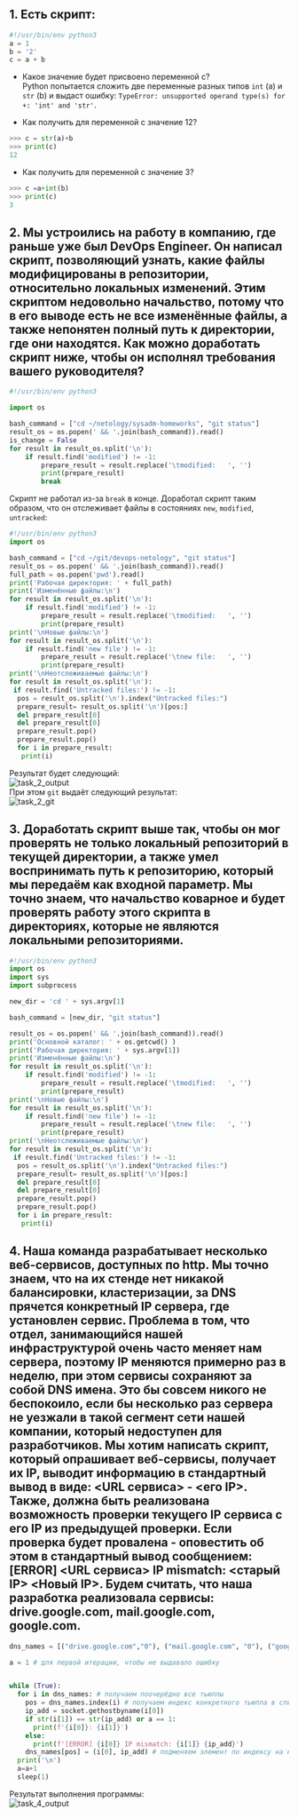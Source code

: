 ## 1. Есть скрипт:
``` python
#!/usr/bin/env python3
a = 1
b = '2'
c = a + b
```
* Какое значение будет присвоено переменной c?  
Python попытается сложить две переменные разных типов ``int`` (a) и ``str`` (b) и выдаст ошибку: ``TypeError: unsupported operand type(s) for +: 'int' and 'str'``.  

* Как получить для переменной c значение 12?  
```python
>>> c = str(a)+b
>>> print(c)
12
```

* Как получить для переменной c значение 3?
```python
>>> c =a+int(b)
>>> print(c)
3
```


## 2. Мы устроились на работу в компанию, где раньше уже был DevOps Engineer. Он написал скрипт, позволяющий узнать, какие файлы модифицированы в репозитории, относительно локальных изменений. Этим скриптом недовольно начальство, потому что в его выводе есть не все изменённые файлы, а также непонятен полный путь к директории, где они находятся. Как можно доработать скрипт ниже, чтобы он исполнял требования вашего руководителя?
```python
#!/usr/bin/env python3

import os

bash_command = ["cd ~/netology/sysadm-homeworks", "git status"]
result_os = os.popen(' && '.join(bash_command)).read()
is_change = False
for result in result_os.split('\n'):
    if result.find('modified') != -1:
        prepare_result = result.replace('\tmodified:   ', '')
        print(prepare_result)
        break
```

Скрипт не работал из-за ``break`` в конце. Доработал скрипт таким образом, что он отслеживает файлы в состояниях ``new``, ``modified``, ``untracked``:  
```python
#!/usr/bin/env python3
import os

bash_command = ["cd ~/git/devops-netology", "git status"]
result_os = os.popen(' && '.join(bash_command)).read()
full_path = os.popen('pwd').read()
print('Рабочая директория: ' + full_path)
print('Изменённые файлы:\n')
for result in result_os.split('\n'):
    if result.find('modified') != -1:
        prepare_result = result.replace('\tmodified:   ', '')
        print(prepare_result)
print('\nНовые файлы:\n')
for result in result_os.split('\n'):
    if result.find('new file') != -1:
        prepare_result = result.replace('\tnew file:   ', '')
        print(prepare_result)
print('\nНеотслеживаемые файлы:\n')
for result in result_os.split('\n'):
 if result.find('Untracked files:') != -1:
  pos = result_os.split('\n').index("Untracked files:")
  prepare_result= result_os.split('\n')[pos:]
  del prepare_result[0]
  del prepare_result[0]
  prepare_result.pop()
  prepare_result.pop()
  for i in prepare_result:
   print(i)
```
Результат будет следующий:  
![task_2_output](https://user-images.githubusercontent.com/68470186/135931311-f05f615d-572c-4bff-8708-2d990f1c6633.png)  
При этом ``git`` выдаёт следующий результат:  
![task_2_git](https://user-images.githubusercontent.com/68470186/135931365-6330a737-ea01-4f82-a7ac-70356d73b2ff.png)


## 3. Доработать скрипт выше так, чтобы он мог проверять не только локальный репозиторий в текущей директории, а также умел воспринимать путь к репозиторию, который мы передаём как входной параметр. Мы точно знаем, что начальство коварное и будет проверять работу этого скрипта в директориях, которые не являются локальными репозиториями.
```python
#!/usr/bin/env python3
import os
import sys
import subprocess

new_dir = 'cd ' + sys.argv[1]

bash_command = [new_dir, "git status"]

result_os = os.popen(' && '.join(bash_command)).read()
print('Основной каталог: ' + os.getcwd() )
print('Рабочая директория: ' + sys.argv[1])
print('Изменённые файлы:\n')
for result in result_os.split('\n'):
    if result.find('modified') != -1:
        prepare_result = result.replace('\tmodified:   ', '')
        print(prepare_result)
print('\nНовые файлы:\n')
for result in result_os.split('\n'):
    if result.find('new file') != -1:
        prepare_result = result.replace('\tnew file:   ', '')
        print(prepare_result)
print('\nНеотслеживаемые файлы:\n')
for result in result_os.split('\n'):
 if result.find('Untracked files:') != -1:
  pos = result_os.split('\n').index("Untracked files:")
  prepare_result= result_os.split('\n')[pos:]
  del prepare_result[0]
  del prepare_result[0]
  prepare_result.pop()
  prepare_result.pop()
  for i in prepare_result:
   print(i)
```


## 4. Наша команда разрабатывает несколько веб-сервисов, доступных по http. Мы точно знаем, что на их стенде нет никакой балансировки, кластеризации, за DNS прячется конкретный IP сервера, где установлен сервис. Проблема в том, что отдел, занимающийся нашей инфраструктурой очень часто меняет нам сервера, поэтому IP меняются примерно раз в неделю, при этом сервисы сохраняют за собой DNS имена. Это бы совсем никого не беспокоило, если бы несколько раз сервера не уезжали в такой сегмент сети нашей компании, который недоступен для разработчиков. Мы хотим написать скрипт, который опрашивает веб-сервисы, получает их IP, выводит информацию в стандартный вывод в виде: <URL сервиса> - <его IP>. Также, должна быть реализована возможность проверки текущего IP сервиса c его IP из предыдущей проверки. Если проверка будет провалена - оповестить об этом в стандартный вывод сообщением: [ERROR] <URL сервиса> IP mismatch: <старый IP> <Новый IP>. Будем считать, что наша разработка реализовала сервисы: drive.google.com, mail.google.com, google.com.
```python
dns_names = [("drive.google.com","0"), ("mail.google.com", "0"), ("google.com", "0")] # список тьюплов

a = 1 # для первой итерации, чтобы не выдавало ошибку


while (True):
  for i in dns_names: # получаем поочерёдно все тьюплы
    pos = dns_names.index(i) # получаем индекс конкретного тьюпла в списке, чтобы потом его подменять
    ip_add = socket.gethostbyname(i[0])
    if str(i[1]) == str(ip_add) or a == 1: 
      print(f'{i[0]}: {i[1]}')
    else:
      print(f'[ERROR] {i[0]} IP mismatch: {i[1]} {ip_add}')
    dns_names[pos] = (i[0], ip_add) # подменяем элемент по индексу на новый с актуальным айпишником
  print('\n')
  a=a+1
  sleep(1) 
```
Результат выполнения программы:  
![task_4_output](https://user-images.githubusercontent.com/68470186/136032158-874feff3-62cd-408f-860c-ff644a86bb9c.png)
